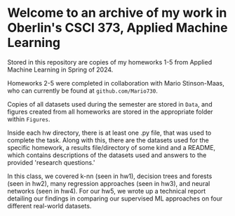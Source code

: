 # Welcome to an archive of my work in Oberlin's CSCI 373, Applied Machine Learning 

Stored in this repository are copies of my homeworks 1-5 from Applied Machine Learning in Spring of 2024.

Homeworks 2-5 were completed in collaboration with Mario Stinson-Maas, who can currently be found at `github.com/Mario730`.

Copies of all datasets used during the semester are stored in `Data`, and figures created from all homeworks are stored in the appropriate folder within `Figures`.

Inside each hw directory, there is at least one .py file, that was used to complete the task. Along with this, there are the datasets used for the specific homework, a results file/directory of some kind and a README, which contains descriptions of the datasets used and answers to the provided 'research questions.'

In this class, we covered k-nn (seen in hw1), decision trees and forests (seen in hw2), many regression approaches (seen in hw3), and neural networks (seen in hw4). For our hw5, we wrote up a technical report detailing our findings in comparing our supervised ML approaches on four different real-world datasets.